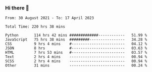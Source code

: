 ### Hi there 👋

<!--
**dominoto/dominoto** is a ✨ _special_ ✨ repository because its `README.md` (this file) appears on your GitHub profile.

Here are some ideas to get you started:

- 🔭 I’m currently working on ...
- 🌱 I’m currently learning ...
- 👯 I’m looking to collaborate on ...
- 🤔 I’m looking for help with ...
- 💬 Ask me about ...
- 📫 How to reach me: ...
- 😄 Pronouns: ...
- ⚡ Fun fact: ...
-->
<!--START_SECTION:waka-->

```text
From: 30 August 2021 - To: 17 April 2023

Total Time: 220 hrs 38 mins

Python       114 hrs 42 mins #############------------   51.99 %
JavaScript   75 hrs 38 mins  #########----------------   34.28 %
CSS          9 hrs 4 mins    #------------------------   04.12 %
JSON         8 hrs           #------------------------   03.63 %
HTML         7 hrs 53 mins   #------------------------   03.57 %
Text         2 hrs 4 mins    -------------------------   00.94 %
SCSS         2 hrs 4 mins    -------------------------   00.94 %
Other        31 mins         -------------------------   00.24 %
```

<!--END_SECTION:waka-->
